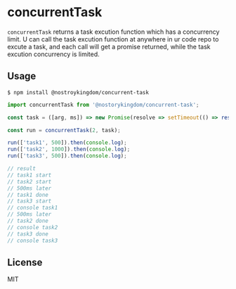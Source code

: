 # concurrentTask
`concurrentTask` returns a task excution function which has a concurrency limit. U can call the task excution function at anywhere in ur code repo to excute a task, and each call will get a promise returned, while the task excution concurrency is limited.

## Usage

```
$ npm install @nostroykingdom/concurrent-task
```

```js
import concurrentTask from '@nostorykingdom/concurrent-task';

const task = ([arg, ms]) => new Promise(resolve => setTimeout(() => resolve(arg), ms));

const run = concurrentTask(2, task);

run(['task1', 500]).then(console.log);
run(['task2', 1000]).then(console.log);
run(['task3', 500]).then(console.log);

// result
// task1 start
// task2 start
// 500ms later
// task1 done 
// task3 start
// console task1
// 500ms later
// task2 done
// console task2
// task3 done
// console task3

```

## License

MIT